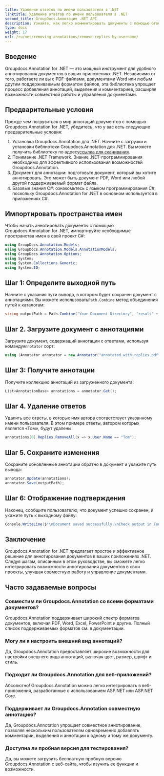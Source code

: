```yaml
---
title: Удаление ответов по имени пользователя в .NET
linktitle: Удаление ответов по имени пользователя в .NET
second_title: GroupDocs.Аннотация .NET API
description: Узнайте, как легко комментировать документы с помощью Groupdocs.Annotation для .NET. Улучшите сотрудничество и управление документами с помощью этого мощного инструмента.
type: docs
weight: 17
url: /ru/net/removing-annotations/remove-replies-by-username/
---
```

## Введение
Groupdocs.Annotation for .NET — это мощный инструмент для удобного аннотирования документов в ваших приложениях .NET. Независимо от того, работаете ли вы с PDF-файлами, документами Word или любым другим поддерживаемым форматом файлов, эта библиотека упрощает процесс добавления аннотаций, выделения и комментариев, расширяя возможности совместной работы и управления документами.
## Предварительные условия
Прежде чем погрузиться в мир аннотаций документов с помощью Groupdocs.Annotation for .NET, убедитесь, что у вас есть следующие предварительные условия:
1.  Установка Groupdocs.Annotation для .NET. Начните с загрузки и установки библиотеки Groupdocs.Annotation для .NET. Вы можете получить библиотеку по адресу[ссылка для скачивания](https://releases.groupdocs.com/annotation/net/).
2. Понимание .NET Framework. Знание .NET-программирования необходимо для эффективного использования возможностей Groupdocs.Annotation.
3. Документ для аннотации: подготовьте документ, который вы хотите аннотировать. Это может быть документ PDF, Word или любой другой поддерживаемый формат файла.
4. Базовые знания C#: ознакомьтесь с языком программирования C#, поскольку Groupdocs.Annotation for .NET в основном используется в приложениях C#.

## Импортировать пространства имен
Чтобы начать аннотировать документы с помощью Groupdocs.Annotation for .NET, импортируйте необходимые пространства имен в свой проект C#:
```csharp
using GroupDocs.Annotation.Models;
using GroupDocs.Annotation.Models.AnnotationModels;
using GroupDocs.Annotation.Options;
using System;
using System.Collections.Generic;
using System.IO;
```
## Шаг 1: Определите выходной путь
 Начните с указания пути вывода, в котором будет сохранен документ с аннотациями. Вы можете использовать`Path.Combine` метод объединения путей к каталогам:
```csharp
string outputPath = Path.Combine("Your Document Directory", "result" + Path.GetExtension("input.pdf"));
```
## Шаг 2. Загрузите документ с аннотациями
 Загрузите документ, содержащий аннотации с ответами, используя команду`Annotator` сорт:
```csharp
using (Annotator annotator = new Annotator("annotated_with_replies.pdf"))
```
## Шаг 3: Получите аннотации
Получите коллекцию аннотаций из загруженного документа:
```csharp
List<AnnotationBase> annotations = annotator.Get();
```
## Шаг 4. Удаление ответов
Удалить все ответы, в которых имя автора соответствует указанному имени пользователя. В этом примере ответы, автором которых является «Том», будут удалены:
```csharp
annotations[0].Replies.RemoveAll(x => x.User.Name == "Tom");
```
## Шаг 5. Сохраните изменения
Сохраните обновленные аннотации обратно в документ и укажите путь вывода:
```csharp
annotator.Update(annotations);
annotator.Save(outputPath);
```
## Шаг 6: Отображение подтверждения
Наконец, сообщите пользователю, что документ успешно сохранен, и укажите путь к выходному файлу:
```csharp
Console.WriteLine($"\nDocument saved successfully.\nCheck output in {outputPath}.");
```
## Заключение
Groupdocs.Annotation for .NET предлагает простое и эффективное решение для аннотирования документов в ваших приложениях .NET. Следуя шагам, описанным в этом руководстве, вы сможете легко интегрировать возможности аннотирования документов в свои проекты, улучшая совместную работу и управление документами.
## Часто задаваемые вопросы
### Совместим ли Groupdocs.Annotation со всеми форматами документов?
Groupdocs.Annotation поддерживает широкий спектр форматов документов, включая PDF, Word, Excel, PowerPoint и другие. Полный список поддерживаемых форматов см. в документации.
### Могу ли я настроить внешний вид аннотаций?
Да, Groupdocs.Annotation предоставляет широкие возможности для настройки внешнего вида аннотаций, включая цвет, размер, шрифт и стиль.
### Подходит ли Groupdocs.Annotation для веб-приложений?
Абсолютно! Groupdocs.Annotation можно легко интегрировать в веб-приложения, разработанные с использованием ASP.NET или ASP.NET Core.
### Поддерживает ли Groupdocs.Annotation совместную аннотацию?
Да, Groupdocs.Annotation упрощает совместное аннотирование, позволяя нескольким пользователям одновременно добавлять комментарии, выделения и аннотации к одному и тому же документу.
### Доступна ли пробная версия для тестирования?
Да, вы можете загрузить бесплатную пробную версию Groupdocs.Annotation с веб-сайта, чтобы изучить ее функции и возможности.